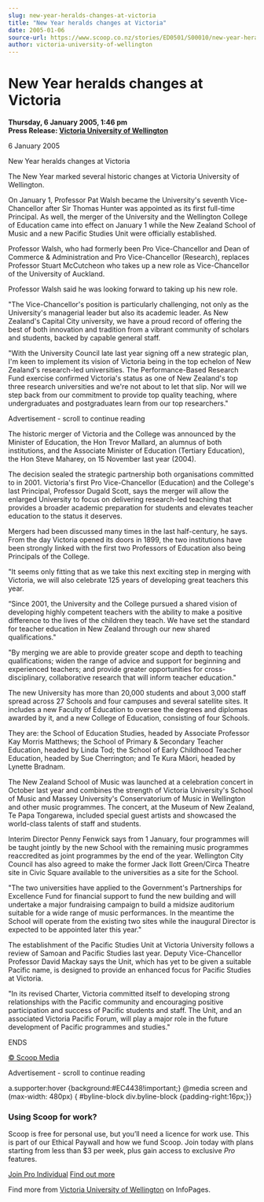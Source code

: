 ```yaml
---
slug: new-year-heralds-changes-at-victoria
title: "New Year heralds changes at Victoria"
date: 2005-01-06
source-url: https://www.scoop.co.nz/stories/ED0501/S00010/new-year-heralds-changes-at-victoria.htm
author: victoria-university-of-wellington
---
```

New Year heralds changes at Victoria
====================================

**Thursday, 6 January 2005, 1:46 pm**  
**Press Release: [Victoria University of Wellington](https://info.scoop.co.nz/Victoria_University_of_Wellington)**

6 January 2005

New Year heralds changes at Victoria

The New Year marked several historic changes at Victoria University of Wellington.

On January 1, Professor Pat Walsh became the University's seventh Vice-Chancellor after Sir Thomas Hunter was appointed as its first full-time Principal. As well, the merger of the University and the Wellington College of Education came into effect on January 1 while the New Zealand School of Music and a new Pacific Studies Unit were officially established.

Professor Walsh, who had formerly been Pro Vice-Chancellor and Dean of Commerce & Administration and Pro Vice-Chancellor (Research), replaces Professor Stuart McCutcheon who takes up a new role as Vice-Chancellor of the University of Auckland.

Professor Walsh said he was looking forward to taking up his new role.

"The Vice-Chancellor's position is particularly challenging, not only as the University's managerial leader but also its academic leader. As New Zealand's Capital City university, we have a proud record of offering the best of both innovation and tradition from a vibrant community of scholars and students, backed by capable general staff.

"With the University Council late last year signing off a new strategic plan, I'm keen to implement its vision of Victoria being in the top echelon of New Zealand's research-led universities. The Performance-Based Research Fund exercise confirmed Victoria's status as one of New Zealand's top three research universities and we're not about to let that slip. Nor will we step back from our commitment to provide top quality teaching, where undergraduates and postgraduates learn from our top researchers."

Advertisement - scroll to continue reading





The historic merger of Victoria and the College was announced by the Minister of Education, the Hon Trevor Mallard, an alumnus of both institutions, and the Associate Minister of Education (Tertiary Education), the Hon Steve Maharey, on 15 November last year (2004).

The decision sealed the strategic partnership both organisations committed to in 2001. Victoria's first Pro Vice-Chancellor (Education) and the College's last Principal, Professor Dugald Scott, says the merger will allow the enlarged University to focus on delivering research-led teaching that provides a broader academic preparation for students and elevates teacher education to the status it deserves.

Mergers had been discussed many times in the last half-century, he says. From the day Victoria opened its doors in 1899, the two institutions have been strongly linked with the first two Professors of Education also being Principals of the College.

"It seems only fitting that as we take this next exciting step in merging with Victoria, we will also celebrate 125 years of developing great teachers this year.

“Since 2001, the University and the College pursued a shared vision of developing highly competent teachers with the ability to make a positive difference to the lives of the children they teach. We have set the standard for teacher education in New Zealand through our new shared qualifications."

"By merging we are able to provide greater scope and depth to teaching qualifications; widen the range of advice and support for beginning and experienced teachers; and provide greater opportunities for cross-disciplinary, collaborative research that will inform teacher education."

The new University has more than 20,000 students and about 3,000 staff spread across 27 Schools and four campuses and several satellite sites. It includes a new Faculty of Education to oversee the degrees and diplomas awarded by it, and a new College of Education, consisting of four Schools.

They are: the School of Education Studies, headed by Associate Professor Kay Morris Matthews; the School of Primary & Secondary Teacher Education, headed by Linda Tod; the School of Early Childhood Teacher Education, headed by Sue Cherrington; and Te Kura Mâori, headed by Lynette Bradnam.

The New Zealand School of Music was launched at a celebration concert in October last year and combines the strength of Victoria University's School of Music and Massey University's Conservatorium of Music in Wellington and other music programmes. The concert, at the Museum of New Zealand, Te Papa Tongarewa, included special guest artists and showcased the world-class talents of staff and students.

Interim Director Penny Fenwick says from 1 January, four programmes will be taught jointly by the new School with the remaining music programmes reaccredited as joint programmes by the end of the year. Wellington City Council has also agreed to make the former Jack Ilott Green/Circa Theatre site in Civic Square available to the universities as a site for the School.

"The two universities have applied to the Government's Partnerships for Excellence Fund for financial support to fund the new building and will undertake a major fundraising campaign to build a midsize auditorium suitable for a wide range of music performances. In the meantime the School will operate from the existing two sites while the inaugural Director is expected to be appointed later this year."

The establishment of the Pacific Studies Unit at Victoria University follows a review of Samoan and Pacific Studies last year. Deputy Vice-Chancellor Professor David Mackay says the Unit, which has yet to be given a suitable Pacific name, is designed to provide an enhanced focus for Pacific Studies at Victoria.

"In its revised Charter, Victoria committed itself to developing strong relationships with the Pacific community and encouraging positive participation and success of Pacific students and staff. The Unit, and an associated Victoria Pacific Forum, will play a major role in the future development of Pacific programmes and studies."

ENDS

[© Scoop Media](http://www.scoop.co.nz/about/terms.html)  

Advertisement - scroll to continue reading



a.supporter:hover {background:#EC4438!important;} @media screen and (max-width: 480px) { #byline-block div.byline-block {padding-right:16px;}}

### Using Scoop for work?

Scoop is free for personal use, but you’ll need a licence for work use. This is part of our Ethical Paywall and how we fund Scoop. Join today with plans starting from less than $3 per week, plus gain access to exclusive _Pro_ features.  
  
[Join Pro Individual](https://pro.scoop.co.nz/Individual/?from=ProIn24) [Find out more](https://pro.scoop.co.nz/using-scoop-for-work/?from=ProIn24)

Find more from [Victoria University of Wellington](https://info.scoop.co.nz/Victoria_University_of_Wellington) on InfoPages.
